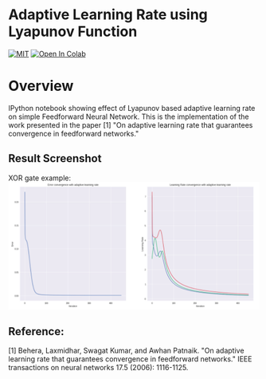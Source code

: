 # Adaptive Learning Rate using Lyapunov Function
[![MIT](https://img.shields.io/badge/license-MIT-brightgreen.svg)](https://github.com/kritiksoman/Neural-Nets-Basic/blob/master/Adaptive-Learning-Rate-Lyapunov/LICENSE)
[![Open In Colab](https://colab.research.google.com/assets/colab-badge.svg)](https://colab.research.google.com/github/kritiksoman/Neural-Nets-Basic/blob/master/Adaptive-Learning-Rate-Lyapunov/)

# Overview
IPython notebook showing effect of Lyapunov based adaptive learning rate on simple Feedforward Neural Network. This is the implementation of the work presented in the paper [1] "On adaptive learning rate that guarantees convergence in feedforward networks."


## Result Screenshot
XOR gate example:
![image1](https://github.com/kritiksoman/Adaptive-Learning-Rate-Lyapunov/blob/master/results/ALR.png)


## Reference: 
[1] Behera, Laxmidhar, Swagat Kumar, and Awhan Patnaik. "On adaptive learning rate that guarantees convergence in feedforward networks." IEEE transactions on neural networks 17.5 (2006): 1116-1125.
